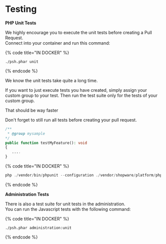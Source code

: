 # Testing

**PHP Unit Tests**

We highly encourage you to execute the unit tests before creating a Pull Request.  
Connect into your container and run this command:

{% code title="IN DOCKER" %}
```text
./psh.phar unit
```
{% endcode %}

We know the unit tests take quite a long time.

If you want to just execute tests you have created, simply assign your custom group to your test. Then run the test suite only for the tests of your custom group.

That should be way faster

Don't forget to still run all tests before creating your pull request.

```php
/**
 * @group mysample
*/
public function testMyFeature(): void
{
   ....
}
```

{% code title="IN DOCKER" %}
```php
php ./vendor/bin/phpunit --configuration ./vendor/shopware/platform/phpunit.xml.dist --group mysample
```
{% endcode %}

**Administration Tests**

There is also a test suite for unit tests in the administration.  
You can run the Javascript tests with the following command:

{% code title="IN DOCKER" %}
```shell
./psh.phar administration:unit 
```
{% endcode %}
